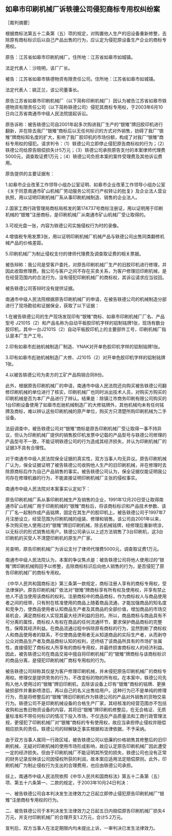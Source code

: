 ## 如皋市印刷机械厂诉轶德公司侵犯商标专用权纠纷案

［裁判摘要］

根据商标法第五十二条第（五）项的规定，对购置他人生产的旧设备重新修整，去除原有商标标识后以自己产品出售的行为，应认定为侵犯原设备生产企业的商标专用权。



原告：江苏省如皋市印刷机械厂。住所地：江苏省如皋市如城镇。

法定代表人：沙晓明，该厂厂长。

被告：江苏省如皋市轶德物资有限责任公司。住所地：江苏省如皋市如城镇。

法定代表人：姚正兰，该公司董事长。

原告江苏省如皋市印刷机械厂（以下简称印刷机械厂）因认为被告江苏省如皋市轶德物资有限责任公司（以下简称轶德公司）侵犯其商标专用权，于2003年6月10日向江苏省南通市中级人民法院提起诉讼。

原告诉称：被告轶德公司自2001年起多次购进我厂生产的“银雉”牌旧胶印机进行翻新，并在除去我厂“银雉”商标后以无任何标识的方式对外销售，妨碍了我厂“银雉”牌商标知名度的扩大，影响了我厂胶印机的市场份额，构成了对我厂“银雉”商标专用权的侵犯。请求判令：（1）轶德公司立即停止侵犯原告商标权的行为；（2）轶德公司给原告赔偿损失计5万元；（3）轶德公司承担原告支付的本案律师代理费5000元，调查取证费1万元；（4）轶德公司负担本案的案件受理费及其他诉讼费用。

原告提供的主要证据有：

1.如皋市企业改革工作领导小组办公室证明、如皋市企业改革工作领导小组办公室《关于同意南通市矿山机械厂劳动服务公司实行产权转让的批复》及企业法人营业执照，用以证明印刷机械厂系从事印刷机械制造、销售的企业法人。

2.国家工商行政管理局商标局核发的第174737号商标注册证，用以证明用于印刷机械的“银雉”注册商标，是印刷机械厂从南通市矿山机械厂受让取得的。

3.可视光盘一张，内容为轶德公司实施侵权行为时的录像。

4.增值税专用发票3张，用以证明印刷机械厂机械产品与轶德公司出售同类翻修机械产品的价格差距。

5.印刷机械厂为制止侵权支付的律师代理费及调查取证费的相关票据。

被告辩称：我公司是受客户委托，对原告印刷机械厂生产的旧胶印机进行修理，并因此收取修理费。我公司与客户之间不存在买卖关系，为客户修理旧印刷机械，是在经营范围内的合法行为，没有侵犯印刷机械厂的商标权，其诉讼请求应当驳回。

被告轶德公司答辩时没有提供证据。

南通市中级人民法院根据原告印刷机械厂的申请，在被告轶德公司的机械制造分部进行了现场勘验和证据保全，获取了以下证据：

1.在被告轶德公司的生产现场发现印有“银雉”商标、如皋市印刷机械厂厂名、产品型号 J2101S（2）和产品名称为自动平板胶印机字样的铝制铭牌1张，现场有数台胶印机，其中一台J2101S（2）自动平板胶印机上的主要部件工号，印刷机械厂指认是本厂生产工号。

2.印有如皋市彪驰机械制造厂制造、YNAK对开单色胶印机字样的铝制铭牌1张。

3.印有如皋市彪驰机械制造厂大修、J21015（2）对开单色胶印机字样的铝制铭牌1张。

4.以被告轶德公司为卖方的工矿产品购销合同8份。

此外，根据原告印刷机械厂的申请，南通市中级人民法院还向购买被告轶德公司翻修印刷机械的单位进行了核实，印刷机械厂也同时派出技术人员，对购买方购买的印刷机械是否为本厂产品进行了辨认。结果是：除镇江市商务印刷有限公司购买的1台印刷设备使用了如皋市彪驰机械制造厂的大修铭牌外，其他机械均未有任何铭牌及商标，难以辨认这些印刷机械的原产单位，购买方只清楚所购印刷机械为二手设备。

法庭调查中，被告轶德公司对“银雉”商标是原告印刷机械厂受让取得一事不持异议，但认为印刷机械厂提供的销售胶印机发票中记载的产品型号与轶德公司修理的产品型号不一致，不能证明轶德公司的行为造成其经济损失，并认为印刷机械厂的证据3不具有合理性。

对于南通市中级人民法院保全证据的真实性，双方当事人均无异议。原告印刷机械厂认为，保全证据证明了被告轶德公司收购他人生产的旧印刷机械，并在修理时去除原商标后作为自己产品销售的事实。被告轶德公司认为，保全证据仅能证明我公司存在修理机器的行为，不能直接证明印刷机械厂主张的侵权事实。

南通市中级人民法院对本案事实认定如下：

原告印刷机械厂系从事印刷机械生产及销售的企业，1991年12月20日受让取得南通市矿山机械厂用于印刷机械的“银雉”商标后，将该商标标识和产品技术参数、该厂厂名一起制作成产品铭牌，固定在其生产的胶印机上。被告轶德公司于1997年7月注册设立，经营范围为印刷机械的组装、修理和销售。该公司自2001年以来，多次购买他人使用过的“银雉”牌旧印刷机械，除去机械铭牌，经修理后重新喷涂，以无标识的形式销售给用户。轶德公司承认以上述方法销售了3台印刷机，这3台印刷机的买受人不清楚印刷机的原生产厂家。

另查明，原告印刷机械厂为诉讼支付了律师代理费5000元，调查取证费1万元。

南通市中级人民法院认为，本案的争议焦点是：被告轶德公司将他人使用过的“银雉”牌印刷机械购回予以修整，去除商标标识后向他人销售的行为，是否侵犯了原告印刷机械厂的商标专用权。

《中华人民共和国商标法》第三条第一款规定，商标注册人享有的商标专用权，受法律保护。原告印刷机械厂依法对“银雉”牌商标享有所有权及使用权，并享有禁止他人不适当使用该商标的权利。注册商标中的商品商标，作为商标权人与商品使用者之间的纽带，只有附在核准使用的商品上随着商品流通，才能加强商品的知名度和竞争力，使商品使用者认知商品生产者及其商品的全部价值，增加商品的市场交易机会，满足商标权人实现其最大经济利益的目的。所以，商品商标与商品具有不可分离的属性，商标权人有权在商品的任何流通环节，要求保护商品商标的完整性，保障其经济利益。在商品流通过程中拆除原有商标的行为，显然割断了商标权人和商品使用者的联系，不仅使商品使用者无从知道商品的实际生产者，从而剥夺公众对商品生产者及商品商标认知的权利，还终结了该商品所具有的市场扩张属性，直接侵犯了商标权人所享有的商标专用权，并最终损害商标权人的经济利益。因此，被告轶德公司在商品交易中擅自将印刷机械厂的“银雉”牌商标与该商标标识的商品分离，是侵犯印刷机械厂商标专用权的行为。

被告轶德公司辩称其仅是为客户修理印刷机械，并未侵犯原告印刷机械厂的商标专用权。修理仅是提供劳务的行为，不改变标的物的所有权。在本案中，轶德公司先购入他人使用过的“银雉”牌旧印刷机，去除该设备上印有“银雉”商标的铭牌、更换破损部件并重新喷漆后，再以自己的名义出售给用户。这种行为已不是单纯的修理行为，而是将修整后的“银雉”牌旧印刷机作为轶德公司的产品对外销售的货物交易行为。轶德公司不是印刷机械设备的合格生产厂家，其经核准的经营范围亦不包括收购和出售旧物资设备的内容，其将旧“银雉”牌印刷机修整后，在无合格证、无质量标准和不带任何标识的情况下投入市场，不仅违反产品质量法和工商行政管理法规，更侵犯了印刷机械厂对“银雉”商标的专有使用权，故应当承担停止侵权并赔偿相应损失的责任。轶德公司的辩解缺乏事实根据和法律依据，不予采纳。

由于双方当事人属同一行政区域，被告轶德公司以低廉的价格销售其修整后的旧印刷机械，无疑对印刷机械的使用市场形成影响，故应认定原告印刷机械厂因此遭受一定的经济损失。但由于印刷机械厂不能证明其所受的损失，轶德公司也没有正常的财务记录反映该公司因侵权所获的利润，故本案应适用法定赔偿原则。此外，印刷机械厂为制止侵权行为支出的合理费用，也应由轶德公司承担。

综上，南通市中级人民法院依照《中华人民共和国商标法》第五十二条第（五）项、第五十六条第一、二款的规定，于2003年10月24日判决：

一、被告轶德公司自本判决发生法律效力之日起立即停止侵犯原告印刷机械厂“银雉”注册商标专用权的行为。

二、被告轶德公司于本判决发生法律效力之日起五日内赔偿原告印刷机械厂损失4万元，并支付印刷机械厂的合理开支1.2万元，合计5.2万元。

宣判后，双方当事人在法定期限内均未提出上诉，一审判决已发生法律效力。

